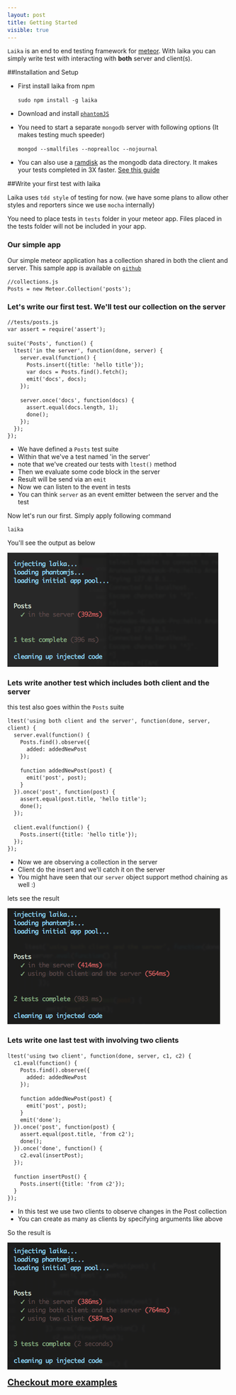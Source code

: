 ```yaml
---
layout: post
title: Getting Started
visible: true
---
```


`Laika` is an end to end testing framework for [meteor](http://meteor.com). With laika you can simply write test with interacting with **both** server and client(s).

##Installation and Setup

* First install laika from npm

    `sudo npm install -g laika`

* Download and install [`phantomJS`](http://phantomjs.org/download.html)

* You need to start a separate `mongodb` server with following options (It makes testing much speeder)

    `mongod --smallfiles --noprealloc --nojournal`
* You can also use a [ramdisk](https://en.wikipedia.org/wiki/RAM_drive) as the mongodb data directory. It makes your tests completed in 3X faster. [See this guide](using-ram-disk.html)

##Write your first test with laika

Laika uses `tdd style` of testing for now. (we have some plans to allow other styles and reporters since we use `mocha` internally)

You need to place tests in `tests` folder in your meteor app. Files placed in the tests folder will not be included in your app.

### Our simple app
Our simple meteor application has a collection shared in both the client and server. This sample app is available on [`github`](https://github.com/arunoda/hello-laika)

    //collections.js
    Posts = new Meteor.Collection('posts');

### Let's write our first test. We'll test our collection on the server

    //tests/posts.js
    var assert = require('assert');

    suite('Posts', function() {
      ltest('in the server', function(done, server) {
        server.eval(function() {
          Posts.insert({title: 'hello title'});
          var docs = Posts.find().fetch();
          emit('docs', docs);
        });

        server.once('docs', function(docs) {
          assert.equal(docs.length, 1);
          done();
        });
      });
    });

* We have defined a `Posts` test suite
* Within that we've a test named 'in the server'
* note that we've created our tests with `ltest()` method
* Then we evaluate some code block in the server
* Result will be send via an `emit`
* Now we can listen to the event in tests
* You can think `server` as an event emitter between the server and the test

Now let's run our first. Simply apply following command

    laika

You'll see the output as below

![Firsr test result](images/getting-started/one.png)

### Lets write another test which includes both client and the server

this test also goes within the `Posts` suite

    ltest('using both client and the server', function(done, server, client) {
      server.eval(function() {
        Posts.find().observe({
          added: addedNewPost
        });

        function addedNewPost(post) {
          emit('post', post);
        }
      }).once('post', function(post) {
        assert.equal(post.title, 'hello title');
        done();
      });

      client.eval(function() {
        Posts.insert({title: 'hello title'});
      });
    });

* Now we are observing a collection in the server
* Client do the insert and we'll catch it on the server
* You might have seen that our `server` object support method chaining as well :)

lets see the result

![Second test result](images/getting-started/two.png)

### Lets write one last test with involving two clients

    ltest('using two client', function(done, server, c1, c2) {
      c1.eval(function() {
        Posts.find().observe({
          added: addedNewPost
        });

        function addedNewPost(post) {
          emit('post', post);
        }
        emit('done');
      }).once('post', function(post) {
        assert.equal(post.title, 'from c2');
        done();
      }).once('done', function() {
        c2.eval(insertPost);
      });

      function insertPost() {
        Posts.insert({title: 'from c2'});
      }
    });

* In this test we use two clients to observe changes in the Post collection
* You can create as many as clients by specifying arguments like above

So the result is

![Third test result](images/getting-started/third.png)

<a href="examples.html" style='font-size: 20px; font-weight: bold'>Checkout more examples</a>
